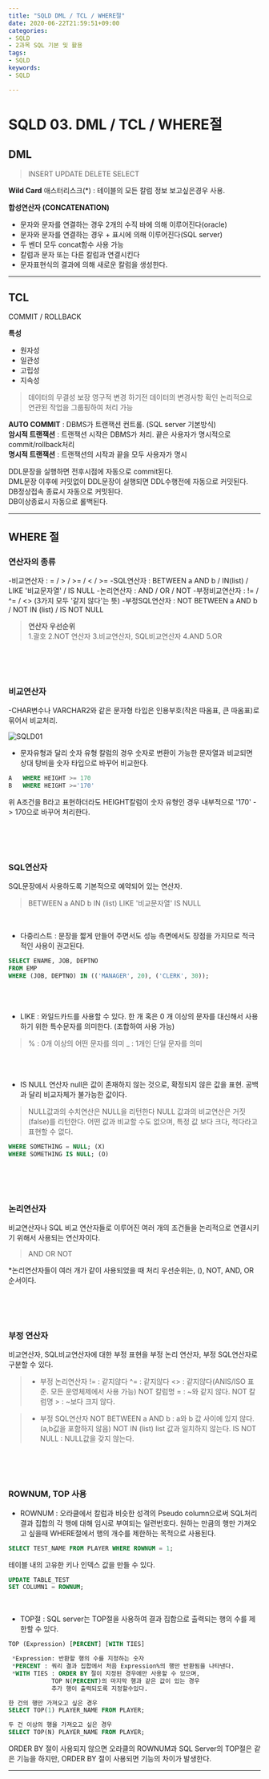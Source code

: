 ```yaml
---
title: "SQLD DML / TCL / WHERE절"
date: 2020-06-22T21:59:51+09:00
categories:
- SQLD
- 2과목 SQL 기본 및 활용
tags:
- SQLD
keywords:
- SQLD

---
```


<!--more-->

# SQLD 03. DML / TCL / WHERE절


## DML

>INSERT
>UPDATE
>DELETE
>SELECT

**Wild Card**
애스터리스크(*) : 테이블의 모든 칼럼 정보 보고싶은경우 사용.   

**합성연산자 (CONCATENATION)**   
- 문자와 문자를 연결하는 경우 2개의 수직 바에 의해 이루어진다(oracle)   
- 문자와 문자를 연결하는 경우 + 표시에 의해 이루어진다(SQL server)
- 두 벤더 모두 concat함수 사용 가능
- 칼럼과 문자 또는 다른 칼럼과 연결시킨다
- 문자표현식의 결과에 의해 새로운 칼럼을 생성한다.


----------------

## TCL

COMMIT / ROLLBACK

**특성**
- 원자성
- 일관성
- 고립성
- 지속성

> 데이터의 무결성 보장
> 영구적 변경 하기전 데이터의 변경사항 확인
> 논리적으로 연관된 작업을 그룹핑하여 처리 가능

**AUTO COMMIT** : DBMS가 트랜잭션 컨트롤. (SQL server 기본방식)   
**암시적 트랜잭션** : 트랜잭션 시작은 DBMS가 처리. 끝은 사용자가 명시적으로 commit/rollback처리   
**명시적 트랜잭션** : 트랜잭션의 시작과 끝을 모두 사용자가 명시    

DDL문장을 실행하면 전후시점에 자동으로 commit된다.   
DML문장 이후에 커밋없이 DDL문장이 실행되면 DDL수행전에 자동으로 커밋된다.   
DB정상접속 종료시 자동으로 커밋된다.   
DB이상종료시 자동으로 롤백된다.   

----------------

## WHERE 절


### 연산자의 종류   
-비교연산자 : = / > / >= / < / >=
-SQL연산자 : BETWEEN a AND b / IN(list) / LIKE '비교문자열' / IS NULL
-논리연산자 : AND / OR / NOT
-부정비교연산자 : != / ^= / <>  (3가지 모두 '같지 않다'는 뜻)
-부정SQL연산자 : NOT BETWEEN a AND b / NOT IN (list) / IS NOT NULL  

>**연산자 우선순위**   
> 1.괄호
> 2.NOT 연산자
> 3.비교연산자, SQL비교연산자
> 4.AND
> 5.OR

<br/>
<br/>
<br/>

### 비교연산자

-CHAR변수나 VARCHAR2와 같은 문자형 타입은 인용부호(작은 따옴표, 큰 따옴표)로 묶어서 비교처리.   

![SQLD01](https://user-images.githubusercontent.com/28701069/85293419-44e4c380-b4d8-11ea-8fe1-2ccc18fe63e5.jpg)


- 문자유형과 달리 숫자 유형 칼럼의 경우 숫자로 변환이 가능한 문자열과 비교되면 상대 탕비을 숫자 타입으로 바꾸어 비교한다.
```SQL
A   WHERE HEIGHT >= 170 
B   WHERE HEIGHT >='170'
```
위 A조건을 B라고 표현하더라도 HEIGHT칼럼이 숫자 유형인 경우 내부적으로 '170' -> 170으로 바꾸어 처리한다.

<br/>
<br/>
<br/>

### SQL연산자

SQL문장에서 사용하도록 기본적으로 예약되어 있는 연산자.

> BETWEEN a AND b
> IN (list)
> LIKE '비교문자열'
> IS NULL

<br/>

- 다중리스트   : 문장을 짧게 만들어 주면서도 성능 측면에서도 장점을 가지므로 적극적인 사용이 권고된다.   
```SQL
SELECT ENAME, JOB, DEPTNO
FROM EMP
WHERE (JOB, DEPTNO) IN (('MANAGER', 20), ('CLERK', 30));
```
<br/>
<br/>

- LIKE : 와일드카드를 사용할 수 있다. 한 개 혹은 0 개 이상의 문자를 대신해서 사용하기 위한 특수문자를 의미한다. (조합하여 사용 가능)   
> % : 0개 이상의 어떤 문자를 의미
> _ : 1개인 단일 문자를 의미

<br/>
<br/>

- IS NULL 연산자
null은 값이 존재하지 않는 것으로, 확정되지 않은 값을 표현. 공백과 달리 비교자체가 불가능한 값이다. 

> NULL값과의 수치연산은 NULL을 리턴한다
> NULL 값과의 비교연산은 거짓(false)를 리턴한다.
> 어떤 값과 비교할 수도 없으며, 특정 값 보다 크다, 적다라고 표현할 수 없다.

```SQL
WHERE SOMETHING = NULL; (X)
WHERE SOMETHING IS NULL; (O)
```

<br/>
<br/>
<br/>

### 논리연산자
비교연산자나 SQL 비교 연산자들로 이루어진 여러 개의 조건들을 논리적으로 연결시키기 위해서 사용되는 연산자이다.
> AND
> OR
> NOT

*논리연산자들이 여러 개가 같이 사용되었을 때 처리 우선순위는, (), NOT, AND, OR 순서이다.

<br/>
<br/>
<br/>


### 부정 연산자
비교연산자, SQL비교연산자에 대한 부정 표현을 부정 논리 연산자, 부정 SQL연산자로 구분할 수 있다.

>- 부정 논리연산자
>!= : 같지않다
>^=  : 같지않다
><> : 같지않다(ANIS/ISO 표준. 모든 운영체제에서 사용 가능)
>NOT 칼럼명 = : ~와 같지 않다.
>NOT 칼럼명 > : ~보다 크지 않다.

>- 부정 SQL연산자
>NOT BETWEEN a AND b : a와 b 값 사이에 있지 않다. (a,b값을 포함하지 않음)
>NOT IN (list) list 값과 일치하지 않는다.
>IS NOT NULL : NULL값을 갖지 않는다.

<br/>
<br/>
<br/>

### ROWNUM, TOP 사용
- ROWNUM : 오라클에서 칼럼과 비슷한 성격의 Pseudo column으로써 SQL처리결과 집합의 각 행에 대해 임시로 부여되는 일련번호다. 원하는 만큼의 행만 가져오고 싶을때 WHERE절에서 행의 개수를 제한하는 목적으로 사용된다. 
```SQL
SELECT TEST_NAME FROM PLAYER WHERE ROWNUM = 1;
```

테이블 내의 고유한 키나 인덱스 값을 만들 수 있다.
```SQL
UPDATE TABLE_TEST
SET COLUMN1 = ROWNUM;
```

<br/>

- TOP절 : SQL server는 TOP절을 사용하여 결과 집합으로 출력되는 행의 수를 제한할 수 있다.
```SQL
TOP (Expression) [PERCENT] [WITH TIES]

 *Expression: 반환할 행의 수를 지정하는 숫자
 *PERCENT : 쿼리 결과 집합에서 처음 Expression%의 행만 반환됨을 나타낸다.
 *WITH TIES : ORDER BY 절이 지정된 경우에만 사용할 수 있으며, 
            TOP N(PERCENT)의 마지막 행과 같은 값이 있는 경우 
            추가 행이 출력되도록 지정할수있다.

한 건의 행만 가져오고 싶은 경우
SELECT TOP(1) PLAYER_NAME FROM PLAYER;

두 건 이상의 행을 가져오고 싶은 경우
SELECT TOP(N) PLAYER_NAME FROM PLAYER;

```  

ORDER BY 절이 사용되지 않으면 오라클의 ROWNUM과 SQL Server의 TOP절은 같은 기능을 하지만, ORDER BY 절이 사용되면 기능의 차이가 발생한다.
***
